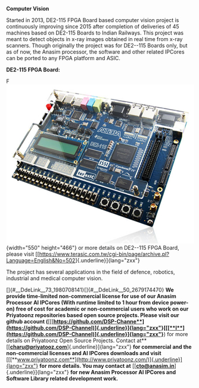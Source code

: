 **Computer Vision**


Started in 2013, DE2-115 FPGA Board based computer vision project is
continuously improving since 2015 after completion of deliveries of 45
machines based on DE2-115 Boards to Indian Railways. This project was
meant to detect objects in x-ray images obtained in real time from x-ray
scanners. Though originally the project was for DE2--115 Boards only,
but as of now, the Anasim processor, the software and other related
IPCores can be ported to any FPGA platform and ASIC.


**DE2-115 FPGA Board:**


F![](computer-vision_html_a76d09e8590371bd.jpg){width="550"
height="466"} or more details on DE2--115 FPGA Board, please visit
[[<https://www.terasic.com.tw/cgi-bin/page/archive.pl?Language=English&No=502>]{.underline}]{lang="zxx"}


The project has several applications in the field of defence, robotics,
industrial and medical computer vision.


[]{#__DdeLink__73_1980708141}[]{#__DdeLink__50_2679174470} **We provide
time-limited non-commercial license for use of our Anasim Processor AI
IPCores (With runtime limited to 1 hour from device power-on) free of
cost for academic or non-commercial users who work on our Priyatoonz
repositories based open source projects. Please visit our github account
(**[[[**https://github.com/DSP-Channe**](https://github.com/DSP-Channel)]{.underline}]{lang="zxx"}[[[**l**](https://github.com/DSP-Channel)]{.underline}]{lang="zxx"}**)
for more details on Priyatoonz Open Source Projects. Contact at**
[[[**charu\@priyatooz.com**](mailto:charu@priyatooz.com)]{.underline}]{lang="zxx"}
**for commercial and the non-commercial licenses and AI IPCores
downloads and visit**
[[[**www.priyatoonz.com**](http://www.priyatoonz.com/)]{.underline}]{lang="zxx"}
**for more details. You may contact at**
[[[**cto\@anasim.in**](mailto:cto@anasim.in)]{.underline}]{lang="zxx"}
**for new Anasim Processor AI IPCores and Software Library related
development work.**
